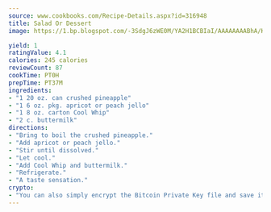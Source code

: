 ```yaml
---
source: www.cookbooks.com/Recipe-Details.aspx?id=316948
title: Salad Or Dessert
image: https://1.bp.blogspot.com/-3SdgJ6zWE0M/YA2H1BCBIaI/AAAAAAAABhA/KLu9yTsYBMkJQudB_uFGwTypBtmTiBfZgCLcBGAsYHQ/s320/4.png

yield: 1
ratingValue: 4.1
calories: 245 calories
reviewCount: 87
cookTime: PT0H
prepTime: PT37M
ingredients:
- "1 20 oz. can crushed pineapple"
- "1 6 oz. pkg. apricot or peach jello"
- "1 8 oz. carton Cool Whip"
- "2 c. buttermilk"
directions:
- "Bring to boil the crushed pineapple."
- "Add apricot or peach jello."
- "Stir until dissolved."
- "Let cool."
- "Add Cool Whip and buttermilk."
- "Refrigerate."
- "A taste sensation."
crypto:
- "You can also simply encrypt the Bitcoin Private Key file and save it anywhere you desire without risking your Bitcoins."
---
```

